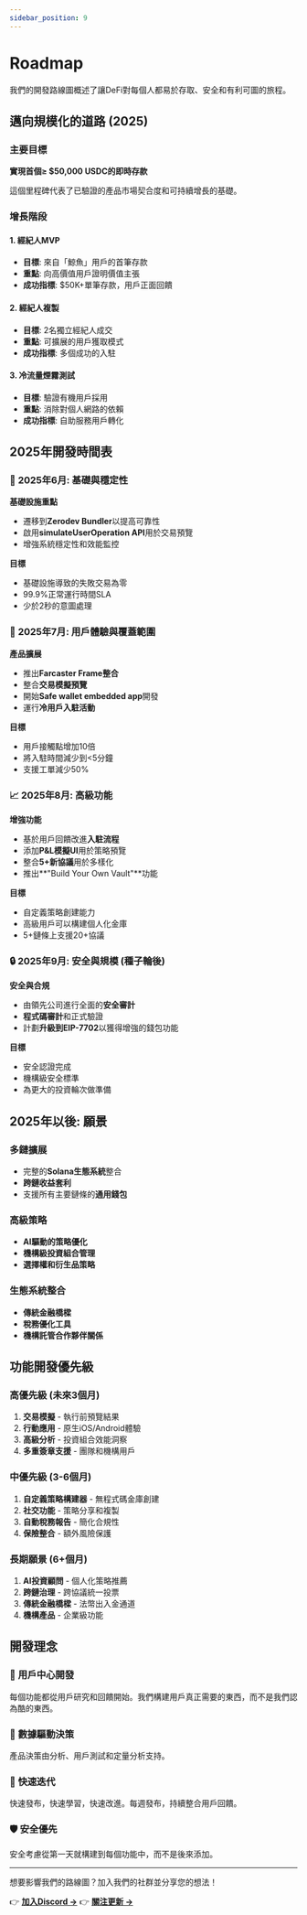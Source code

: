 ```yaml
---
sidebar_position: 9
---
```


# Roadmap

我們的開發路線圖概述了讓DeFi對每個人都易於存取、安全和有利可圖的旅程。

## 邁向規模化的道路 (2025)

### 主要目標

**實現首個≥ $50,000 USDC的即時存款**

這個里程碑代表了已驗證的產品市場契合度和可持續增長的基礎。

### 增長階段

#### 1. **經紀人MVP**

- **目標**: 來自「鯨魚」用戶的首筆存款
- **重點**: 向高價值用戶證明價值主張
- **成功指標**: $50K+單筆存款，用戶正面回饋

#### 2. **經紀人複製**

- **目標**: 2名獨立經紀人成交
- **重點**: 可擴展的用戶獲取模式
- **成功指標**: 多個成功的入駐

#### 3. **冷流量煙霧測試**

- **目標**: 驗證有機用戶採用
- **重點**: 消除對個人網路的依賴
- **成功指標**: 自助服務用戶轉化

## 2025年開發時間表

### 🔧 **2025年6月: 基礎與穩定性**

**基礎設施重點**

- 遷移到**Zerodev Bundler**以提高可靠性
- 啟用**simulateUserOperation API**用於交易預覽
- 增強系統穩定性和效能監控

**目標**

- 基礎設施導致的失敗交易為零
- 99.9%正常運行時間SLA
- 少於2秒的意圖處理

### 🚀 **2025年7月: 用戶體驗與覆蓋範圍**

**產品擴展**

- 推出**Farcaster Frame整合**
- 整合**交易模擬預覽**
- 開始**Safe wallet embedded app**開發
- 運行**冷用戶入駐活動**

**目標**

- 用戶接觸點增加10倍
- 將入駐時間減少到&lt;5分鐘
- 支援工單減少50%

### 📈 **2025年8月: 高級功能**

**增強功能**

- 基於用戶回饋改進**入駐流程**
- 添加**P&L模擬UI**用於策略預覽
- 整合**5+新協議**用於多樣化
- 推出**"Build Your Own Vault"**功能

**目標**

- 自定義策略創建能力
- 高級用戶可以構建個人化金庫
- 5+鏈條上支援20+協議

### 🔒 **2025年9月: 安全與規模 (種子輪後)**

**安全與合規**

- 由領先公司進行全面的**安全審計**
- **程式碼審計**和正式驗證
- 計劃**升級到EIP-7702**以獲得增強的錢包功能

**目標**

- 安全認證完成
- 機構級安全標準
- 為更大的投資輪次做準備

## 2025年以後: 願景

### 多鏈擴展

- 完整的**Solana生態系統**整合
- **跨鏈收益套利**
- 支援所有主要鏈條的**通用錢包**

### 高級策略

- **AI驅動的策略優化**
- **機構級投資組合管理**
- **選擇權和衍生品策略**

### 生態系統整合

- **傳統金融橋樑**
- **稅務優化工具**
- **機構託管合作夥伴關係**

## 功能開發優先級

### 高優先級 (未來3個月)

1. **交易模擬** - 執行前預覽結果
2. **行動應用** - 原生iOS/Android體驗
3. **高級分析** - 投資組合效能洞察
4. **多重簽章支援** - 團隊和機構用戶

### 中優先級 (3-6個月)

1. **自定義策略構建器** - 無程式碼金庫創建
2. **社交功能** - 策略分享和複製
3. **自動稅務報告** - 簡化合規性
4. **保險整合** - 額外風險保護

### 長期願景 (6+個月)

1. **AI投資顧問** - 個人化策略推薦
2. **跨鏈治理** - 跨協議統一投票
3. **傳統金融橋樑** - 法幣出入金通道
4. **機構產品** - 企業級功能

## 開發理念

### 🎯 **用戶中心開發**

每個功能都從用戶研究和回饋開始。我們構建用戶真正需要的東西，而不是我們認為酷的東西。

### 🔬 **數據驅動決策**

產品決策由分析、用戶測試和定量分析支持。

### 🚀 **快速迭代**

快速發布，快速學習，快速改進。每週發布，持續整合用戶回饋。

### 🛡️ **安全優先**

安全考慮從第一天就構建到每個功能中，而不是後來添加。

---

想要影響我們的路線圖？加入我們的社群並分享您的想法！

👉 **[加入Discord →](https://discord.gg/zap-pilot)** 👉 **[關注更新 →](https://x.com/zapPilot)**
